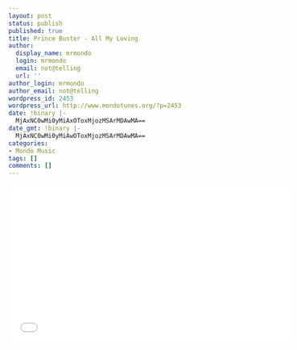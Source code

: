 ```yaml
---
layout: post
status: publish
published: true
title: Prince Buster - All My Loving
author:
  display_name: mrmondo
  login: mrmondo
  email: not@telling
  url: ''
author_login: mrmondo
author_email: not@telling
wordpress_id: 2453
wordpress_url: http://www.mondotunes.org/?p=2453
date: !binary |-
  MjAxNC0wMi0yMiAxOToxMjozMSArMDAwMA==
date_gmt: !binary |-
  MjAxNC0wMi0yMiAwOToxMjozMSArMDAwMA==
categories:
- Mondo Music
tags: []
comments: []
---
```

<iframe width="560" height="315" src="//www.youtube.com/embed/SkFG5SoXsVk" frameborder="0"> </iframe>
